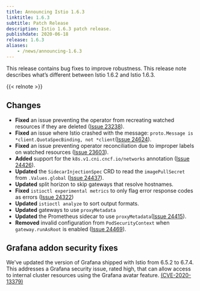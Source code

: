 ```yaml
---
title: Announcing Istio 1.6.3
linktitle: 1.6.3
subtitle: Patch Release
description: Istio 1.6.3 patch release.
publishdate: 2020-06-18
release: 1.6.3
aliases:
    - /news/announcing-1.6.3
---
```


This release contains bug fixes to improve robustness. This release note describes
what’s different between Istio 1.6.2 and Istio 1.6.3.

{{< relnote >}}

## Changes

- **Fixed** an issue preventing the operator from recreating watched resources if they are deleted ([Issue 23238](https://github.com/istio/istio/issues/23238)).
- **Fixed** an issue where Istio crashed with the message: `proto.Message is *client.QuotaSpecBinding, not *client`([Issue 24624](https://github.com/istio/istio/issues/24264)).
- **Fixed** an issue preventing operator reconciliation due to improper labels on watched resources ([Issue 23603](https://github.com/istio/istio/issues/23603)).
- **Added** support for the `k8s.v1.cni.cncf.io/networks` annotation ([Issue 24426](https://github.com/istio/istio/pull/24426)).
- **Updated** the `SidecarInjectionSpec` CRD to read the `imagePullSecret` from `.Values.global` ([Issue 24437](https://github.com/istio/istio/issues/24437)).
- **Updated** split horizon to skip gateways that resolve hostnames.
- **Fixed** `istioctl experimental metrics` to only flag error response codes as errors ([Issue 24322](https://github.com/istio/istio/issues/24322))
- **Updated** `istioctl analyze` to sort output formats.
- **Updated** gateways to use `proxyMetadata`
- **Updated** the Prometheus sidecar to use `proxyMetadata`([Issue 24415](https://github.com/istio/istio/pull/24415)).
- **Removed** invalid configuration from `PodSecurityContext` when `gateway.runAsRoot` is enabled ([Issue 24469](https://github.com/istio/istio/issues/24469)).

## Grafana addon security fixes

We've updated the version of Grafana shipped with Istio from 6.5.2 to 6.7.4. This addresses a Grafana security issue,
rated high, that can allow access to internal cluster resources using the Grafana avatar feature.
[(CVE-2020-13379)](https://grafana.com/blog/2020/06/03/grafana-6.7.4-and-7.0.2-released-with-important-security-fix/)

